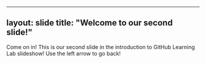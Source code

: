 ----
layout: slide
title: "Welcome to our second slide!"
----
Come on in!  This is our second slide in the introduction to GitHub Learning Lab slideshow!
Use the left arrow to go back!
